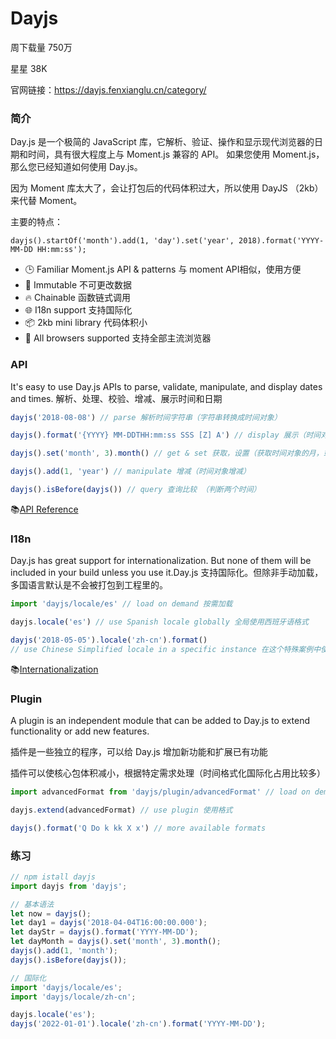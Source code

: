 # Dayjs

周下载量 750万

星星 38K

官网链接：https://dayjs.fenxianglu.cn/category/

### 简介

Day.js 是一个极简的 JavaScript 库，它解析、验证、操作和显示现代浏览器的日期和时间，具有很大程度上与 Moment.js 兼容的 API。 如果您使用 Moment.js，那么您已经知道如何使用 Day.js。

因为 Moment 库太大了，会让打包后的代码体积过大，所以使用 DayJS （2kb）来代替 Moment。

主要的特点：

```
dayjs().startOf('month').add(1, 'day').set('year', 2018).format('YYYY-MM-DD HH:mm:ss');
```

- 🕒 Familiar Moment.js API & patterns 与 moment API相似，使用方便
- 💪 Immutable 不可更改数据
- 🔥 Chainable 函数链式调用
- 🌐 I18n support 支持国际化
- 📦 2kb mini library 代码体积小
- 👫 All browsers supported 支持全部主流浏览器



### API

It's easy to use Day.js APIs to parse, validate, manipulate, and display dates and times. 解析、处理、校验、增减、展示时间和日期

```js
dayjs('2018-08-08') // parse 解析时间字符串（字符串转换成时间对象）

dayjs().format('{YYYY} MM-DDTHH:mm:ss SSS [Z] A') // display 展示（时间对象转换成规定格式字符串）

dayjs().set('month', 3).month() // get & set 获取，设置（获取时间对象的月，或者改变月）

dayjs().add(1, 'year') // manipulate 增减（时间对象增减）

dayjs().isBefore(dayjs()) // query 查询比较 （判断两个时间）
```

📚[API Reference](https://day.js.org/docs/en/parse/parse)

### I18n

Day.js has great support for internationalization. But none of them will be included in your build unless you use it.Day.js 支持国际化。但除非手动加载，多国语言默认是不会被打包到工程里的。

```js
import 'dayjs/locale/es' // load on demand 按需加载

dayjs.locale('es') // use Spanish locale globally 全局使用西班牙语格式

dayjs('2018-05-05').locale('zh-cn').format()
// use Chinese Simplified locale in a specific instance 在这个特殊案例中使用中文格式
```

📚[Internationalization](https://day.js.org/docs/en/i18n/i18n)

### Plugin

A plugin is an independent module that can be added to Day.js to extend functionality or add new features.

插件是一些独立的程序，可以给 Day.js 增加新功能和扩展已有功能

插件可以使核心包体积减小，根据特定需求处理（时间格式化国际化占用比较多）

```js
import advancedFormat from 'dayjs/plugin/advancedFormat' // load on demand 按需加载

dayjs.extend(advancedFormat) // use plugin 使用格式

dayjs().format('Q Do k kk X x') // more available formats
```



### 练习

~~~js
// npm istall dayjs
import dayjs from 'dayjs';

// 基本语法
let now = dayjs();
let day1 = dayjs('2018-04-04T16:00:00.000');
let dayStr = dayjs().format('YYYY-MM-DD');
let dayMonth = dayjs().set('month', 3).month();
dayjs().add(1, 'month');
dayjs().isBefore(dayjs());

// 国际化
import 'dayjs/locale/es';
import 'dayjs/locale/zh-cn';

dayjs.locale('es');
dayjs('2022-01-01').locale('zh-cn').format('YYYY-MM-DD');
~~~

